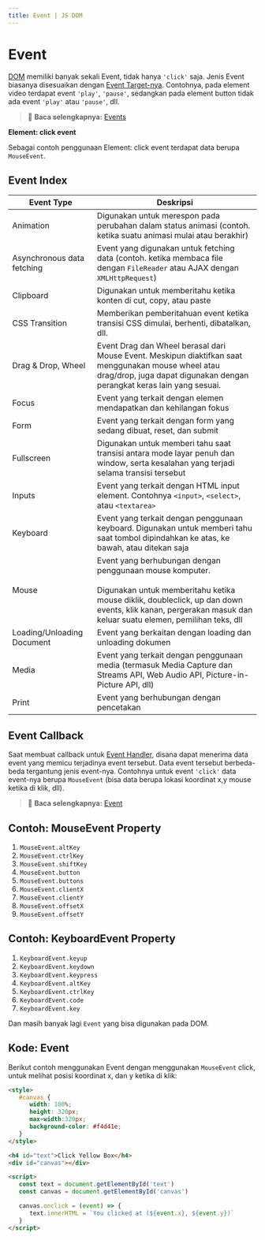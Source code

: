```yaml
---
title: Event | JS DOM
---
```


# Event

[DOM](/docs/dom/document-object-model) memiliki banyak sekali Event, tidak hanya `'click'` saja. Jenis Event biasanya disesuaikan dengan [Event Target-nya](/docs/dom/event-target). Contohnya, pada element video terdapat event `'play'`, `'pause'`, sedangkan pada element button tidak ada event `'play'` atau `'pause'`, dll.

> :memo: **Baca selengkapnya:** [Events](https://developer.mozilla.org/en-US/docs/Web/Events)

**Element: click event**

Sebagai contoh penggunaan Element: click event terdapat data berupa `MouseEvent`.

## Event Index

| Event Type | Deskripsi |
| ---------- | --------- |
| Animation | Digunakan untuk merespon pada perubahan dalam status animasi (contoh. ketika suatu animasi mulai atau berakhir) |
| Asynchronous data fetching | Event yang digunakan untuk fetching data (contoh. ketika membaca file dengan `FileReader` atau AJAX dengan `XMLHttpRequest`)  |
| Clipboard | Digunakan untuk memberitahu ketika konten di cut, copy, atau paste |
| CSS Transition | Memberikan pemberitahuan event ketika transisi CSS dimulai, berhenti, dibatalkan, dll. |
| Drag & Drop, Wheel | Event Drag dan Wheel berasal dari Mouse Event. Meskipun diaktifkan saat menggunakan mouse wheel atau drag/drop, juga dapat digunakan dengan perangkat keras lain yang sesuai. |
| Focus | Event yang terkait dengan elemen mendapatkan dan kehilangan fokus |
| Form | Event yang terkait dengan form yang sedang dibuat, reset, dan submit |
| Fullscreen | Digunakan untuk memberi tahu saat transisi antara mode layar penuh dan window, serta kesalahan yang terjadi selama transisi tersebut |
| Inputs | Event yang terkait dengan HTML input element. Contohnya `<input>`, `<select>`, atau `<textarea>` |
| Keyboard | Event yang terkait dengan penggunaan keyboard. Digunakan untuk memberi tahu saat tombol dipindahkan ke atas, ke bawah, atau ditekan saja |
| Mouse | Event yang berhubungan dengan penggunaan mouse komputer. <br><br> Digunakan untuk memberitahu ketika mouse diklik, doubleclick, up dan down events, klik kanan, pergerakan masuk dan keluar suatu elemen, pemilihan teks, dll |
| Loading/Unloading Document | Event yang berkaitan dengan loading dan unloading dokumen |
| Media | Event yang terkait dengan penggunaan media (termasuk Media Capture dan Streams API, Web Audio API, Picture-in-Picture API, dll) |
| Print | Event yang berhubungan dengan pencetakan |

## Event Callback

Saat membuat callback untuk [Event Handler](/docs/dom/event-handler), disana dapat menerima data event yang memicu terjadinya event tersebut. Data event tersebut berbeda-beda tergantung jenis event-nya. Contohnya untuk event `'click'` data event-nya berupa `MouseEvent` (bisa data berupa lokasi koordinat x,y mouse ketika di klik, dll).

> :memo: **Baca selengkapnya:** [Event](https://developer.mozilla.org/en-US/docs/Web/API/Event)

## Contoh: MouseEvent Property

1. `MouseEvent.altKey`
2. `MouseEvent.ctrlKey`
3. `MouseEvent.shiftKey`
4. `MouseEvent.button`
5. `MouseEvent.buttons`
6. `MouseEvent.clientX`
7. `MouseEvent.clientY`
8. `MouseEvent.offsetX`
9. `MouseEvent.offsetY`

## Contoh: KeyboardEvent Property

1. `KeyboardEvent.keyup`
2. `KeyboardEvent.keydown`
3. `KeyboardEvent.keypress`
4. `KeyboardEvent.altKey`
5. `KeyboardEvent.ctrlKey`
6. `KeyboardEvent.code`
7. `KeyboardEvent.key`

Dan masih banyak lagi `Event` yang bisa digunakan pada DOM.

## Kode: Event

Berikut contoh menggunakan Event dengan menggunakan `MouseEvent` click, untuk melihat posisi koordinat x, dan y ketika di klik:

```html [HTML]
<style>
   #canvas {
      width: 100%; 
      height: 320px; 
      max-width:320px; 
      background-color: #f4d41e;
   }
</style>

<h4 id="text">Click Yellow Box</h4>
<div id="canvas"></div>

<script>
   const text = document.getElementById('text')
   const canvas = document.getElementById('canvas')

   canvas.onclick = (event) => {
      text.innerHTML = `You clicked at (${event.x}, ${event.y})`
   }
</script>
```